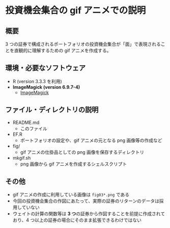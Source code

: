 # 投資機会集合の gif アニメでの説明

## 概要

3 つの証券で構成されるポートフォリオの投資機会集合が「面」で表現されることを直観的に理解するための gif アニメを作成する。

## 環境・必要なソフトウェア

- R (version 3.3.3 を利用)
- **ImageMagick (version 6.9.7-4)**
    - [ImageMagick](https://www.imagemagick.org/script/index.php)

## ファイル・ディレクトリの説明

- README.md
    - このファイル
- EF.R
    - ポートフォリオの設定や、gif アニメの元となる png 画像等の作成など
- fig/
    - gif アニメの仕掛品としての png 画像を保存するディレクトリ
- mkgif.sh
    - png 画像から gif アニメを作成するシェルスクリプト

## その他

- gif アニメの作成に利用している画像は `fig03*.png` である
- 今回の投資機会集合の作図にあたって、実際の証券のリターンのデータは採用していない
- ウェイトの計算の関数等は **3 つ**の証券から作図することを前提に作成されており、4 つ以上の証券の場合にそのまま拡張できるわけではない

